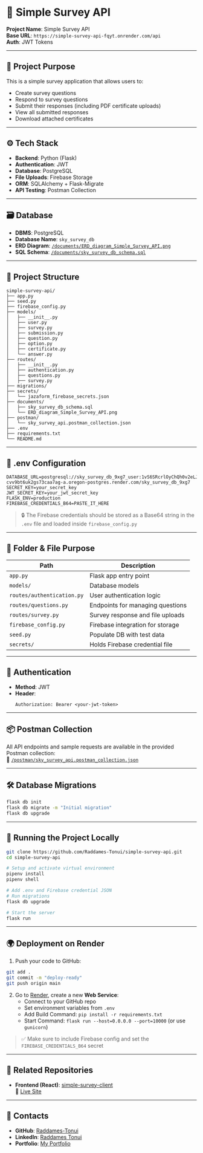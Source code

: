 # 📘 Simple Survey API

**Project Name**: Simple Survey API  
**Base URL**: `https://simple-survey-api-fqyt.onrender.com/api`  
**Auth**: JWT Tokens

---

## 🧠 Project Purpose

This is a simple survey application that allows users to:
- Create survey questions
- Respond to survey questions
- Submit their responses (including PDF certificate uploads)
- View all submitted responses
- Download attached certificates

---

## ⚙️ Tech Stack

- **Backend**: Python (Flask)
- **Authentication**: JWT
- **Database**: PostgreSQL
- **File Uploads**: Firebase Storage
- **ORM**: SQLAlchemy + Flask-Migrate
- **API Testing**: Postman Collection

---

## 🗃️ Database

- **DBMS**: PostgreSQL
- **Database Name**: `sky_survey_db`
- **ERD Diagram**: [`/documents/ERD_diagram_Simple_Survey_API.png`](./documents/ERD_diagram_Simple_Survey_API.png)
- **SQL Schema**: [`/documents/sky_survey_db_schema.sql`](./documents/sky_survey_db_schema.sql)

---

## 🔧 Project Structure
```
simple-survey-api/
├── app.py
├── seed.py
├── firebase_config.py
├── models/
│   ├── __init__.py
│   ├── user.py
│   ├── survey.py
│   ├── submission.py
│   ├── question.py
│   ├── option.py
│   ├── certificate.py
│   └── answer.py
├── routes/
│   ├── __init__.py
│   ├── authentication.py
│   ├── questions.py
│   ├── survey.py
├── migrations/
├── secrets/
│   └── jazaform_firebase_secrets.json
├── documents/
│   ├── sky_survey_db_schema.sql
│   └── ERD_diagram_Simple_Survey_API.png
├── postman/
│   └── sky_survey_api.postman_collection.json
├── .env
├── requirements.txt
└── README.md
```

---

## 📄 .env Configuration
```env
DATABASE_URL=postgresql://sky_survey_db_9xg7_user:1vS6SRcrlOyChQh0v2eLJj4iTw4RFHck@dpg-cvv9bt6uk2gs73caa7ag-a.oregon-postgres.render.com/sky_survey_db_9xg7
SECRET_KEY=your_secret_key
JWT_SECRET_KEY=your_jwt_secret_key
FLASK_ENV=production
FIREBASE_CREDENTIALS_B64=PASTE_IT_HERE
```

> 🔒 The Firebase credentials should be stored as a Base64 string in the `.env` file and loaded inside `firebase_config.py`

---

## 🧩 Folder & File Purpose

| Path                           | Description                          |
|-------------------------------|--------------------------------------|
| `app.py`                      | Flask app entry point                |
| `models/`                     | Database models                      |
| `routes/authentication.py`    | User authentication logic            |
| `routes/questions.py`         | Endpoints for managing questions     |
| `routes/survey.py`            | Survey response and file uploads     |
| `firebase_config.py`          | Firebase integration for storage     |
| `seed.py`                     | Populate DB with test data           |
| `secrets/`                    | Holds Firebase credential file       |

---

## 🔐 Authentication

- **Method**: JWT
- **Header**:
  ```http
  Authorization: Bearer <your-jwt-token>
  ```

---

## 📦 Postman Collection
All API endpoints and sample requests are available in the provided Postman collection:  
📁 [`/postman/sky_survey_api.postman_collection.json`](./postman/sky_survey_api.postman_collection.json)

---

## 🛠️ Database Migrations

```bash
flask db init
flask db migrate -m "Initial migration"
flask db upgrade
```

---

## 🚀 Running the Project Locally

```bash
git clone https://github.com/Raddames-Tonui/simple-survey-api.git
cd simple-survey-api

# Setup and activate virtual environment
pipenv install
pipenv shell

# Add .env and Firebase credential JSON
# Run migrations
flask db upgrade

# Start the server
flask run
```

---

## 🌍 Deployment on Render

1. Push your code to GitHub:
```bash
git add .
git commit -m "deploy-ready"
git push origin main
```

2. Go to [Render](https://render.com/), create a new **Web Service**:
   - Connect to your GitHub repo
   - Set environment variables from `.env`
   - Add Build Command: `pip install -r requirements.txt`
   - Start Command: `flask run --host=0.0.0.0 --port=10000` (or use `gunicorn`)

> ✅ Make sure to include Firebase config and set the `FIREBASE_CREDENTIALS_B64` secret

---

## 📁 Related Repositories

- **Frontend (React)**: [simple-survey-client](https://github.com/Raddames-Tonui/simple-survey-client)  
  🔗 [Live Site](https://simple-survey-client-alpha.vercel.app/survey/user-surveys)

---

## 👤 Contacts

- **GitHub**: [Raddames-Tonui](https://github.com/Raddames-Tonui)
- **LinkedIn**: [Raddames Tonui](https://www.linkedin.com/in/raddames-tonui-01a751277/)
- **Portfolio**: [My Portfolio](https://raddamestonui.netlify.app/)